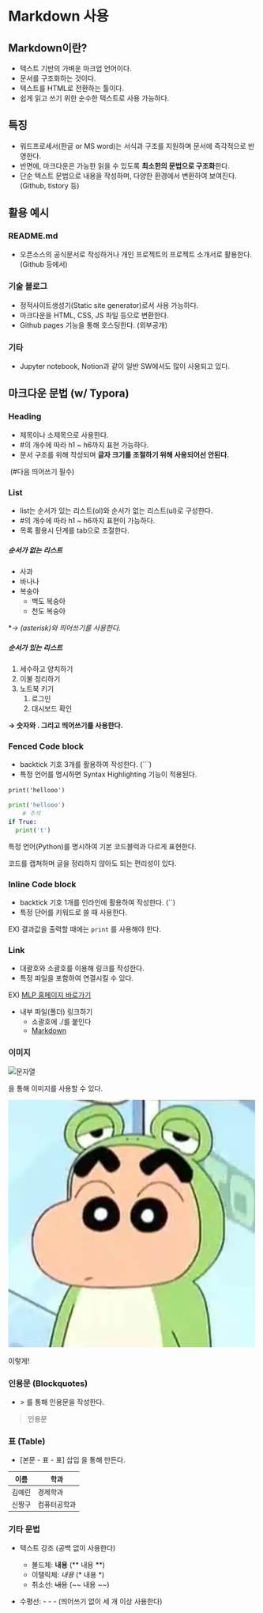 # Markdown 사용

## Markdown이란?

* 텍스트 기반의 가벼운 마크업 언어이다. 
* 문서를 구조화하는 것이다. 
* 텍스트를 HTML로 전환하는 툴이다. 
* 쉽게 읽고 쓰기 위한 순수한 텍스트로 사용 가능하다.



## 특징

* 워드프로세서(한글 or MS word)는 서식과 구조를 지원하며 문서에 즉각적으로 반영한다.
* 반면에, 마크다운은 가능한 읽을 수 있도록 **최소한의 문법으로 구조화**한다. 
* 단순 텍스트 문법으로 내용을 작성하며, 다양한 환경에서 변환하여 보여진다. (Github, tistory 등)



## 활용 예시

### README.md

* 오픈소스의 공식문서로 작성하거나 개인 프로젝트의 프로젝트 소개서로 활용한다. (Github 등에서)

  

### 기술 블로그

* 정적사이트생성기(Static site generator)로서 사용 가능하다. 
* 마크다운을 HTML, CSS, JS 파일 등으로 변환한다.
* Github pages 기능을 통해 호스팅한다. (외부공개)



### 기타 

* Jupyter notebook, Notion과 같이 일반 SW에서도 많이 사용되고 있다. 



## 마크다운 문법 (w/ Typora)

### Heading

* 제목이나 소제목으로 사용한다.
* #의 개수에 따라 h1 ~ h6까지 표현 가능하다.
* 문서 구조를 위해 작성되며 **글자 크기를 조절하기 위해 사용되어선 안된다.** 

​	(#다음 띄어쓰기 필수)



### List

* list는 순서가 있는 리스트(ol)와 순서가 없는 리스트(ul)로 구성한다.
* \#의 개수에 따라 h1 ~ h6까지 표현이 가능하다. 
* 목록 활용시 단계를 tab으로 조절한다. 



##### 순서가 없는 리스트

* 사과
* 바나나
* 복숭아
  * 백도 복숭아
  * 천도 복숭아

**→ *(asterisk)와 띄어쓰기를 사용한다.**



##### 순서가 있는 리스트

<To Do List in the morning>

1. 세수하고 양치하기
2. 이불 정리하기
3. 노트북 키기
   1. 로그인
   2. 대시보드 확인

**→ 숫자와 . 그리고 띄어쓰기를 사용한다.**



### Fenced Code block

* backtick 기호 3개를 활용하여 작성한다. (```)
* 특정 언어를 명시하면 Syntax Highlighting 기능이 적용된다. 

```
print('hellooo')
```

```python
print('hellooo')
	# 주석
if True:
  print('t')
```



특정 언어(Python)를 명시하여 기본 코드블럭과 다르게 표현한다. 

코드를 캡쳐하며 글을 정리하지 않아도 되는 편리성이 있다. 



### Inline Code block

*  backtick 기호 1개를 인라인에 활용하여 작성한다. (``)
* 특정 단어를 키워드로 쓸 때 사용한다. 

EX) 결과값을 출력할 때에는 `print` 를 사용해야 한다. 



### Link

* 대괄호와 소괄호를 이용해 링크를 작성한다.
* 특정 파일을 포함하여 연결시킬 수 있다. 

EX) [MLP 홈페이지 바로가기](https://lc.multicampus.com/k-digital/#/login)

* 내부 파일(폴더) 링크하기
  * 소괄호에 ./를 붙인다
  * [Markdown](./Markdown%E1%84%8C%E1%85%A5%E1%86%BC%E1%84%85%E1%85%B5.assets/)



### 이미지

![문자열](url)

을 통해 이미지를 사용할 수 있다.

 ![짱구](./Markdown%E1%84%8C%E1%85%A5%E1%86%BC%E1%84%85%E1%85%B5.assets/%E1%84%8D%E1%85%A1%E1%86%BC%E1%84%80%E1%85%AE.jpeg)

이렇게!



### 인용문 (Blockquotes)

* \> 를 통해 인용문을 작성한다. 

> 인용문



### 표 (Table)

* [본문 - 표 - 표] 삽입 을 통해 만든다. 

| 이름   | 학과         |
| ------ | ------------ |
| 김예린 | 경제학과     |
| 신짱구 | 컴퓨터공학과 |



### 기타 문법

* 텍스트 강조 (공백 없이 사용한다)

  * 볼드체: **내용** (** 내용 **)
  * 이탤릭체: *내용* (* 내용 *)
  * 취소선: ~~내용~~ (~~ 내용 ~~)

* 수평선:  - - - (띄어쓰기 없이 세 개 이상 사용한다)

  

  